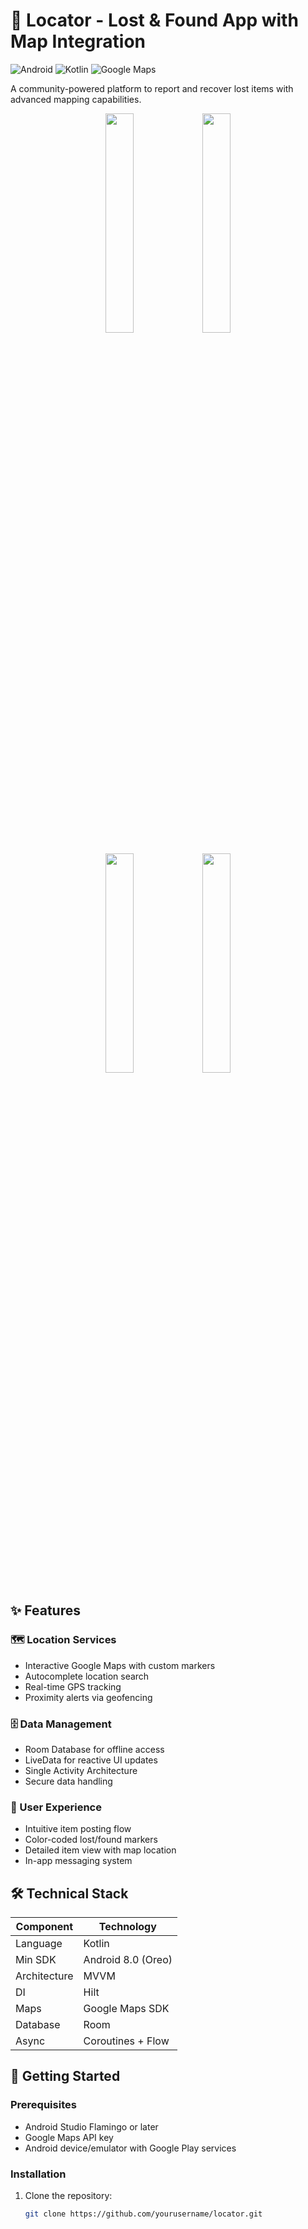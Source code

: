 # 📍 Locator - Lost & Found App with Map Integration

![Android](https://img.shields.io/badge/Android-3DDC84?style=for-the-badge&logo=android&logoColor=white)
![Kotlin](https://img.shields.io/badge/Kotlin-0095D5?style=for-the-badge&logo=kotlin&logoColor=white)
![Google Maps](https://img.shields.io/badge/Google_Maps-4285F4?style=for-the-badge&logo=google-maps&logoColor=white)

A community-powered platform to report and recover lost items with advanced mapping capabilities.



<p align="center">
  <img src="https://github.com/user-attachments/assets/a4dc4945-0394-43fc-8539-bb82ebe80c5a" width="30%" />
  <img src="https://github.com/user-attachments/assets/0c4d13f8-97dc-48a0-9029-0a37363b6a9f" width="30%" />
</p>

<p align="center">
  <img src="https://github.com/user-attachments/assets/bd7a8947-2fac-41ab-a346-8a98ab50850a" width="30%" />
  <img src="https://github.com/user-attachments/assets/bc5e7e1a-80d7-434e-b7d8-e461b7c14c38" width="30%" />
</p>



## ✨ Features

### 🗺️ Location Services
- Interactive Google Maps with custom markers
- Autocomplete location search
- Real-time GPS tracking
- Proximity alerts via geofencing

### 🗄️ Data Management
- Room Database for offline access
- LiveData for reactive UI updates
- Single Activity Architecture
- Secure data handling

### 👥 User Experience
- Intuitive item posting flow
- Color-coded lost/found markers
- Detailed item view with map location
- In-app messaging system

## 🛠️ Technical Stack

| Component          | Technology                          |
|--------------------|-------------------------------------|
| Language           | Kotlin                              |
| Min SDK            | Android 8.0 (Oreo)                 |
| Architecture       | MVVM                                |
| DI                 | Hilt                                |
| Maps               | Google Maps SDK                     |
| Database           | Room                               |
| Async              | Coroutines + Flow                  |

## 🚀 Getting Started

### Prerequisites
- Android Studio Flamingo or later
- Google Maps API key
- Android device/emulator with Google Play services

### Installation
1. Clone the repository:
   ```bash
   git clone https://github.com/yourusername/locator.git
